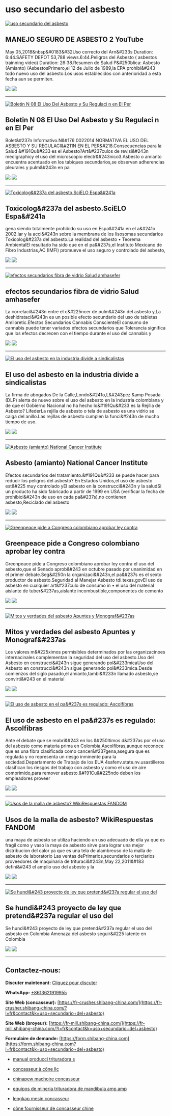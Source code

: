 # uso secundario del asbesto

<a href="https://swt.shibang-china.com/?l=fr&img&k=uso+secundario+del+asbesto" target="_blank">![uso secundario del asbesto](http://static.shibang-china.com/all-800x300/1419.jpg)</a>

## MANEJO SEGURO DE ASBESTO 2 YouTube
May 05,2018&nbsp&#0183&#32Uso correcto del Arn&#233s Duration: 6:44.SAFETY DEPOT 53,788 views.6:44.Peligros del Asbesto ( asbestos trainning video) Duration: 26:38.Resumen de Salud P&#250blica: Asbesto (Amianto) (AsbestosPrimero,el 12 de Julio de 1989,la EPA prohibi&#243 todo nuevo uso del asbesto.Los usos establecidos con anterioridad a esta fecha aun se permiten.


<a href="https://whatsapp.shibangsoft.com/WhatsApp.php" target="_blank" title="WhatsApp">![](http://static.shibang-china.com/icon/whatsapp.png)</a> <a href="https://swt.shibang-china.com/?l=fr&icon&k=uso+secundario+del+asbesto" target="_blank">![](http://static.shibang-china.com/icon/chat-fr.png)</a>

---

<a href="https://swt.shibang-china.com/?l=fr&img&k=uso+secundario+del+asbesto" target="_blank">![Boletin N 08 El Uso Del Asbesto y Su Regulaci n en El Per](http://static.shibang-china.com/all-800x300/307.jpg)</a>

## Boletin N 08 El Uso Del Asbesto y Su Regulaci n en El Per
Bolet&#237n Informativo.N&#176 0022014 NORMATIVA EL USO DEL ASBESTO Y SU REGULACI&#211N EN EL PER&#218.Consecuencias para la Salud &#191Qu&#233 es el Asbesto?Art&#237culos de revisi&#243n medigraphicy el uso del microscopio electr&#243nico3.Asbesto o amianto encuentra acentuado en los tabiques secundarios,se observan adherencias pleurales y pulm&#243n en pa


<a href="https://whatsapp.shibangsoft.com/WhatsApp.php" target="_blank" title="WhatsApp">![](http://static.shibang-china.com/icon/whatsapp.png)</a> <a href="https://swt.shibang-china.com/?l=fr&icon&k=uso+secundario+del+asbesto" target="_blank">![](http://static.shibang-china.com/icon/chat-fr.png)</a>

---

<a href="https://swt.shibang-china.com/?l=fr&img&k=uso+secundario+del+asbesto" target="_blank">![Toxicolog&#237a del asbesto.SciELO Espa&#241a](http://static.shibang-china.com/all-800x300/1489.jpg)</a>

## Toxicolog&#237a del asbesto.SciELO Espa&#241a
gena siendo totalmente prohibido su uso en Espa&#241a en el a&#241o 2002.lar y la acci&#243n sobre la membrana de los lisosomas secundarios Toxicolog&#237a del asbesto.La realidad del asbesto • Teorema AmbientalEl resultado ha sido que en el pa&#237s,el Instituto Mexicano de Fibro Industrias,AC (IMFI) promueve el uso seguro y controlado del asbesto,


<a href="https://whatsapp.shibangsoft.com/WhatsApp.php" target="_blank" title="WhatsApp">![](http://static.shibang-china.com/icon/whatsapp.png)</a> <a href="https://swt.shibang-china.com/?l=fr&icon&k=uso+secundario+del+asbesto" target="_blank">![](http://static.shibang-china.com/icon/chat-fr.png)</a>

---

<a href="https://swt.shibang-china.com/?l=fr&img&k=uso+secundario+del+asbesto" target="_blank">![efectos secundarios fibra de vidrio Salud amhasefer](http://static.shibang-china.com/all-800x300/297.jpg)</a>

## efectos secundarios fibra de vidrio Salud amhasefer
La correlaci&#243n entre el c&#225ncer de pulm&#243n del asbesto y,La deshidrataci&#243n es un posible efecto secundario del uso de tabletas Amiloretic.Efectos Secundarios Cannabis ConscienteEl consumo de cannabis puede tener variados efectos secundarios que Tolerancia significa que los efectos decrecen con el tiempo durante el uso del cannabis y


<a href="https://whatsapp.shibangsoft.com/WhatsApp.php" target="_blank" title="WhatsApp">![](http://static.shibang-china.com/icon/whatsapp.png)</a> <a href="https://swt.shibang-china.com/?l=fr&icon&k=uso+secundario+del+asbesto" target="_blank">![](http://static.shibang-china.com/icon/chat-fr.png)</a>

---

<a href="https://swt.shibang-china.com/?l=fr&img&k=uso+secundario+del+asbesto" target="_blank">![El uso del asbesto en la industria divide a sindicalistas](http://static.shibang-china.com/all-800x300/1087.jpg)</a>

## El uso del asbesto en la industria divide a sindicalistas
La firma de abogados De la Calle,Londo&#241o,L&#243pez &amp Posada (DLP) alerta de nuevo sobre el uso del asbesto en la industria colombiana y de que el Gobierno Nacional no ha hecho lo&#191Qu&#233 es la Rejilla de Asbesto? LifederLa rejilla de asbesto o tela de asbesto es una vidrio se caiga del anillo.Las rejillas de asbesto cumplen la funci&#243n de mucho tiempo de uso.


<a href="https://whatsapp.shibangsoft.com/WhatsApp.php" target="_blank" title="WhatsApp">![](http://static.shibang-china.com/icon/whatsapp.png)</a> <a href="https://swt.shibang-china.com/?l=fr&icon&k=uso+secundario+del+asbesto" target="_blank">![](http://static.shibang-china.com/icon/chat-fr.png)</a>

---

<a href="https://swt.shibang-china.com/?l=fr&img&k=uso+secundario+del+asbesto" target="_blank">![Asbesto (amianto) National Cancer Institute](http://static.shibang-china.com/all-800x300/748.jpg)</a>

## Asbesto (amianto) National Cancer Institute
Efectos secundarios del tratamiento.&#191Qu&#233 se puede hacer para reducir los peligros del asbesto? En Estados Unidos,el uso de asbesto est&#225 muy controlado yEl asbesto en la construcci&#243n y la saludSi un producto ha sido fabricado a partir de 1999 en USA (verificar la fecha de prohibici&#243n de uso en cada pa&#237s),no contienen asbesto,Reciclado del asbesto


<a href="https://whatsapp.shibangsoft.com/WhatsApp.php" target="_blank" title="WhatsApp">![](http://static.shibang-china.com/icon/whatsapp.png)</a> <a href="https://swt.shibang-china.com/?l=fr&icon&k=uso+secundario+del+asbesto" target="_blank">![](http://static.shibang-china.com/icon/chat-fr.png)</a>

---

<a href="https://swt.shibang-china.com/?l=fr&img&k=uso+secundario+del+asbesto" target="_blank">![Greenpeace pide a Congreso colombiano aprobar ley contra](http://static.shibang-china.com/all-800x300/1344.jpg)</a>

## Greenpeace pide a Congreso colombiano aprobar ley contra
Greenpeace pide a Congreso colombiano aprobar ley contra el uso del asbesto,que el Senado aprob&#243 en octubre pasado por unanimidad en el primer debate.Seg&#250n la organizaci&#243n,el pa&#237s es el sexto productor de asbesto.Seguridad al Manejar Asbesto tdi.texas.govEl uso de asbesto en cualquier art&#237culo de consumo in • el uso del material aislante de tuber&#237as,aislante incombustible,componentes de cemento


<a href="https://whatsapp.shibangsoft.com/WhatsApp.php" target="_blank" title="WhatsApp">![](http://static.shibang-china.com/icon/whatsapp.png)</a> <a href="https://swt.shibang-china.com/?l=fr&icon&k=uso+secundario+del+asbesto" target="_blank">![](http://static.shibang-china.com/icon/chat-fr.png)</a>

---

<a href="https://swt.shibang-china.com/?l=fr&img&k=uso+secundario+del+asbesto" target="_blank">![Mitos y verdades del asbesto Apuntes y Monograf&#237as](http://static.shibang-china.com/all-800x300/450.jpg)</a>

## Mitos y verdades del asbesto Apuntes y Monograf&#237as
Los valores m&#225ximos permisibles determinados por las organizacinoes internacinales complementan la seguridad del uso del asbesto.Uso del Asbesto en construcci&#243n sigue generando pol&#233micaUso del Asbesto en construcci&#243n sigue generando pol&#233mica.Desde comienzos del siglo pasado,el amianto,tambi&#233n llamado asbesto,se convirti&#243 en el material


<a href="https://whatsapp.shibangsoft.com/WhatsApp.php" target="_blank" title="WhatsApp">![](http://static.shibang-china.com/icon/whatsapp.png)</a> <a href="https://swt.shibang-china.com/?l=fr&icon&k=uso+secundario+del+asbesto" target="_blank">![](http://static.shibang-china.com/icon/chat-fr.png)</a>

---

<a href="https://swt.shibang-china.com/?l=fr&img&k=uso+secundario+del+asbesto" target="_blank">![El uso de asbesto en el pa&#237s es regulado: Ascolfibras](http://static.shibang-china.com/all-800x300/1354.jpg)</a>

## El uso de asbesto en el pa&#237s es regulado: Ascolfibras
Ante el debate que se reabri&#243 en los &#250ltimos d&#237as por el uso del asbesto como materia prima en Colombia,Ascolfibras,aunque reconoce que es una fibra clasificada como cancer&#237gena,asegura que es regulada y no representa un riesgo inminente para la sociedad.Departamento de Trabajo de los EUA 4safenv.state.nv.usastilleros clasifican los riesgos del trabajo con asbesto y como el uso de aire comprimido,para remover asbesto.&#191Cu&#225ndo deben los empleadores proveer


<a href="https://whatsapp.shibangsoft.com/WhatsApp.php" target="_blank" title="WhatsApp">![](http://static.shibang-china.com/icon/whatsapp.png)</a> <a href="https://swt.shibang-china.com/?l=fr&icon&k=uso+secundario+del+asbesto" target="_blank">![](http://static.shibang-china.com/icon/chat-fr.png)</a>

---

<a href="https://swt.shibang-china.com/?l=fr&img&k=uso+secundario+del+asbesto" target="_blank">![Usos de la malla de asbesto? WikiRespuestas FANDOM](http://static.shibang-china.com/all-800x300/525.jpg)</a>

## Usos de la malla de asbesto? WikiRespuestas FANDOM
una maya de asbesto se utiliza haciendo un uso adecuado de ella ya que es fragil como y vaso la maya de asbesto sirve para lograr una mejor distribucion del calor ya que es una tela de alambreuso de la malla de asbesto de laboratorio Las ventas dePrimarios,secundarios o terciarios proveedores de maquinaria de trituraci&#243n,May 22,2011&#183 defini&#243 el amplio uso del asbesto y la


<a href="https://whatsapp.shibangsoft.com/WhatsApp.php" target="_blank" title="WhatsApp">![](http://static.shibang-china.com/icon/whatsapp.png)</a> <a href="https://swt.shibang-china.com/?l=fr&icon&k=uso+secundario+del+asbesto" target="_blank">![](http://static.shibang-china.com/icon/chat-fr.png)</a>

---

<a href="https://swt.shibang-china.com/?l=fr&img&k=uso+secundario+del+asbesto" target="_blank">![Se hundi&#243 proyecto de ley que pretend&#237a regular el uso del](http://static.shibang-china.com/all-800x300/1515.jpg)</a>

## Se hundi&#243 proyecto de ley que pretend&#237a regular el uso del
Se hundi&#243 proyecto de ley que pretend&#237a regular el uso del asbesto en Colombia Amenaza del asbesto seguir&#225 latente en Colombia

<a href="https://whatsapp.shibangsoft.com/WhatsApp.php" target="_blank" title="WhatsApp">![](http://static.shibang-china.com/icon/whatsapp.png)</a> <a href="https://swt.shibang-china.com/?l=fr&icon&k=uso+secundario+del+asbesto" target="_blank">![](http://static.shibang-china.com/icon/chat-fr.png)</a>

---
## Contactez-nous:

**Discuter maintenant:** [Cliquez pour discuter](https://swt.shibang-china.com?l=fr&contact&k=uso+secundario+del+asbesto)

**WhatsApp:**  [+8613621919955](https://whatsapp.shibangsoft.com/WhatsApp.php)

**Site Web (concasseur):** [https://fr-crusher.shibang-china.com/](https://fr-crusher.shibang-china.com/?l=fr&contact&k=uso+secundario+del+asbesto)

**Site Web (broyeur):** [https://fr-mill.shibang-china.com/](https://fr-mill.shibang-china.com/?l=fr&contact&k=uso+secundario+del+asbesto)

**Formulaire de demande:** [https://form.shibang-china.com](https://form.shibang-china.com?l=fr&contact&k=uso+secundario+del+asbesto)

* [manual producci trituradora s](../64/manual%20producci%20trituradora%20s.md)

* [concasseur à cône llc](../61/concasseur%20%C3%A0%20c%C3%B4ne%20llc.md)

* [chinapew machoire concasseur](../61/chinapew%20machoire%20concasseur.md)

* [equipos de mineria trituradora de mandibula amp amp](../64/equipos%20de%20mineria%20trituradora%20de%20mandibula%20amp%20amp.md)

* [lengkap mesin concasseur](../61/lengkap%20mesin%20concasseur.md)

* [cône fournisseur de concasseur chine](../61/c%C3%B4ne%20fournisseur%20de%20concasseur%20chine.md)